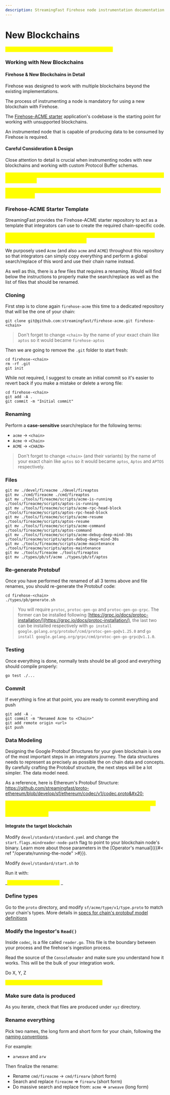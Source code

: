 ```yaml
---
description: StreamingFast Firehose node instrumentation documentation
---
```


# New Blockchains

_<mark style="color:yellow;">**\[\[slm:] update subtitles, links, and address edits.]**</mark>_

### Working with New Blockchains

#### Firehose & New Blockchains in Detail

Firehose was designed to work with multiple blockchains beyond the existing implementations.

The process of instrumenting a node is mandatory for using a new blockchain with Firehose.

The [Firehose-ACME starter](firehose-starter.md) application's codebase is the starting point for working with unsupported blockchains.

An instrumented node that is capable of producing data to be consumed by Firehose is required.&#x20;

#### Careful Consideration & Design

Close attention to detail is crucial when instrumenting nodes with new blockchains and working with custom Protocol Buffer schemas.

_<mark style="color:yellow;">**\[\[slm:] content has not been updated below this line. the steps need to be tested as well.**</mark>_&#x20;

_<mark style="color:yellow;">**Input will be needed for the more detailed aspects of instrumenting new blockchains.]**</mark>_

### Firehose-ACME Starter Template

StreamingFast provides the Firehose-ACME starter repository to act as a template that integrators can use to create the required chain-specific code.

_<mark style="color:yellow;">**\[\[slm:]The content below was pulled from the github repo. It could be useful here but needs to be updated.]**</mark>_

We purposely used `Acme` (and also `acme` and `ACME`) throughout this repository so that integrators can simply copy everything and perform a global search/replace of this word and use their chain name instead.

As well as this, there is a few files that requires a renaming. Would will find below the instructions to properly make the search/replace as well as the list of files that should be renamed.

### Cloning

First step is to clone again `firehose-acme` this time to a dedicated repository that will be the one of your chain:

```
git clone git@github.com:streamingfast/firehose-acme.git firehose-<chain>
```

> Don't forget to change `<chain>` by the name of your exact chain like `aptos` so it would became `firehose-aptos`

Then we are going to remove the `.git` folder to start fresh:

```
cd firehose-<chain>
rm -rf .git
git init
```

While not required, I suggest to create an initial commit so it's easier to revert back if you make a mistake or delete a wrong file:

```
cd firehose-<chain>
git add -A .
git commit -m "Initial commit"
```

### Renaming

Perform a **case-sensitive** search/replace for the following terms:

* `acme` -> `<chain>`
* `Acme` -> `<Chain>`
* `ACME` -> `<CHAIN>`

> Don't forget to change `<chain>` (and their variants) by the name of your exact chain like `aptos` so it would became `aptos`, `Aptos` and `APTOS` respectively.

### Files

```
git mv ./devel/fireacme ./devel/fireaptos
git mv ./cmd/fireacme ./cmd/fireaptos
git mv ./tools/fireacme/scripts/acme-is-running ./tools/fireacme/scripts/aptos-is-running
git mv ./tools/fireacme/scripts/acme-rpc-head-block ./tools/fireacme/scripts/aptos-rpc-head-block
git mv ./tools/fireacme/scripts/acme-resume ./tools/fireacme/scripts/aptos-resume
git mv ./tools/fireacme/scripts/acme-command ./tools/fireacme/scripts/aptos-command
git mv ./tools/fireacme/scripts/acme-debug-deep-mind-30s ./tools/fireacme/scripts/aptos-debug-deep-mind-30s
git mv ./tools/fireacme/scripts/acme-maintenance ./tools/fireacme/scripts/aptos-maintenance
git mv ./tools/fireacme ./tools/fireaptos
git mv ./types/pb/sf/acme ./types/pb/sf/aptos
```

### Re-generate Protobuf

Once you have performed the renamed of all 3 terms above and file renames, you should re-generate the Protobuf code:

```
cd firehose-<chain>
./types/pb/generate.sh
```

> You will require `protoc`, `protoc-gen-go` and `protoc-gen-go-grpc`. The former can be installed following [https://grpc.io/docs/protoc-installation/](https://grpc.io/docs/protoc-installation/), the last two can be installed respectively with `go install google.golang.org/protobuf/cmd/protoc-gen-go@v1.25.0` and `go install google.golang.org/grpc/cmd/protoc-gen-go-grpc@v1.1.0`.

### Testing

Once everything is done, normally tests should be all good and everything should compile properly:

```
go test ./...
```

### Commit

If everything is fine at that point, you are ready to commit everything and push

```
git add -A .
git commit -m "Renamed Acme to <Chain>"
git add remote origin <url>
git push
```

### Data Modeling&#x20;

Designing the Google Protobuf Structures for your given blockchain is one of the most important steps in an integrators journey. The data structures needs to represent as precisely as possible the on chain data and concepts. By carefully crafting the Protobuf structure, the next steps will be a lot simpler. The data model need.

As a reference, here is Ethereum's Protobuf Structure: https://github.com/streamingfast/proto-ethereum/blob/develop/sf/ethereum/codec/v1/codec.proto&#x20;

_<mark style="color:yellow;">**\[\[slm: Double-check everything below this comment to make sure it's correct and belongs here. There's more than likely overlap with the information above.]**</mark>_

#### Integrate the target blockchain&#x20;

Modify `devel/standard/standard.yaml` and change the `start.flags.mindreader-node-path` flag to point to your blockchain node's binary. Learn more about those parameters in the \[Operator's manual]\(\{{#< ref "/operate/running-the-node" >#\}}).

Modify `devel/standard/start.sh` to

Run it with:&#x20;

_<mark style="color:yellow;">**\[\[slm:  Run it with what?]**</mark> _&#x20;

### Define types

Go to the `proto` directory, and modify `sf/acme/type/v1/type.proto` to match your chain's types. More details in [specs for chain's protobuf model definitions](../integrate/protobuf-defs/)

### Modify the Ingestor's `Read()`

Inside `codec`, is a file called `reader.go`. This file is the boundary between your process and the firehose's ingestion process.

Read the source of the `ConsoleReader` and make sure you understand how it works. This will be the bulk of your integration work.

Do X, Y, Z

_<mark style="color:yellow;">**\[\[slm:  What does this mean? "Do, X, Y, Z??"]**</mark>_

### Make sure data is produced

As you iterate, check that files are produced under `xyz` directory.

### Rename everything

Pick two names, the long form and short form for your chain, following the [naming conventions](../integrate/names/).

For example:

* `arweave` and `arw`

Then finalize the rename:

* Rename `cmd/fireacme` -> `cmd/firearw` (short form)
* Search and replace `fireacme` => `firearw` (short form)
* Do massive search and replace from: `acme` => `arweave` (long form)


